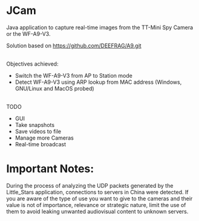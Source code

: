 # JCam
Java application to capture real-time images from the TT-Mini Spy Camera or the WF-A9-V3.

Solution based on https://github.com/DEEFRAG/A9.git

<br>Objectives achieved:</br>
* Switch the WF-A9-V3 from AP to Station mode
* Detect WF-A9-V3 using ARP lookup from MAC address (Windows, GNU/Linux and MacOS probed)

<br>TODO</br>
* GUI
* Take snapshots
* Save videos to file
* Manage more Cameras 
* Real-time broadcast

# Important Notes:
During the process of analyzing the UDP packets generated by the Little_Stars application, connections to servers in China were detected. If you are aware of the type of use you want to give to the cameras and their value is not of importance, relevance or strategic nature, limit the use of them to avoid leaking unwanted audiovisual content to unknown servers.
